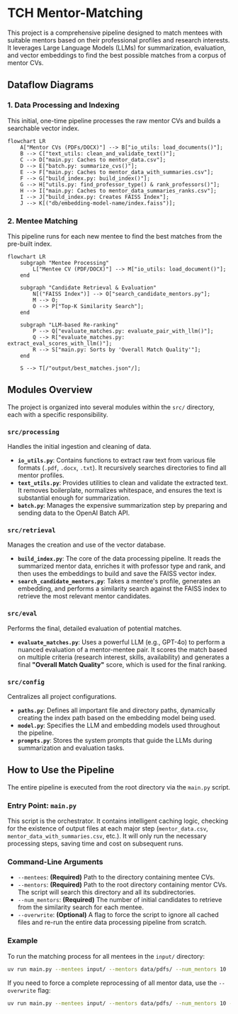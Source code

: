 # TCH Mentor-Matching

This project is a comprehensive pipeline designed to match mentees with suitable mentors based on their professional profiles and research interests. It leverages Large Language Models (LLMs) for summarization, evaluation, and vector embeddings to find the best possible matches from a corpus of mentor CVs.

## Dataflow Diagrams

### 1. Data Processing and Indexing

This initial, one-time pipeline processes the raw mentor CVs and builds a searchable vector index.

```mermaid
flowchart LR
    A["Mentor CVs (PDFs/DOCX)"] --> B["io_utils: load_documents()"];
    B --> C["text_utils: clean_and_validate_text()"];
    C --> D["main.py: Caches to mentor_data.csv"];
    D --> E["batch.py: summarize_cvs()"];
    E --> F["main.py: Caches to mentor_data_with_summaries.csv"];
    F --> G["build_index.py: build_index()"];
    G --> H["utils.py: find_professor_type() & rank_professors()"];
    H --> I["main.py: Caches to mentor_data_summaries_ranks.csv"];
    I --> J["build_index.py: Creates FAISS Index"];
    J --> K[("db/embedding-model-name/index.faiss")];
```

### 2. Mentee Matching

This pipeline runs for each new mentee to find the best matches from the pre-built index.

```mermaid
flowchart LR
    subgraph "Mentee Processing"
        L["Mentee CV (PDF/DOCX)"] --> M["io_utils: load_document()"];
    end

    subgraph "Candidate Retrieval & Evaluation"
        N[("FAISS Index")] --> O["search_candidate_mentors.py"];
        M --> O;
        O --> P["Top-K Similarity Search"];
    end

    subgraph "LLM-based Re-ranking"
        P --> Q["evaluate_matches.py: evaluate_pair_with_llm()"];
        Q --> R["evaluate_matches.py: extract_eval_scores_with_llm()"];
        R --> S["main.py: Sorts by 'Overall Match Quality'"];
    end

    S --> T[/"output/best_matches.json"/];
```

## Modules Overview

The project is organized into several modules within the `src/` directory, each with a specific responsibility.

### `src/processing`
Handles the initial ingestion and cleaning of data.
-   **`io_utils.py`**: Contains functions to extract raw text from various file formats (`.pdf`, `.docx`, `.txt`). It recursively searches directories to find all mentor profiles.
-   **`text_utils.py`**: Provides utilities to clean and validate the extracted text. It removes boilerplate, normalizes whitespace, and ensures the text is substantial enough for summarization.
-   **`batch.py`**: Manages the expensive summarization step by preparing and sending data to the OpenAI Batch API.

### `src/retrieval`
Manages the creation and use of the vector database.
-   **`build_index.py`**: The core of the data processing pipeline. It reads the summarized mentor data, enriches it with professor type and rank, and then uses the embeddings to build and save the FAISS vector index.
-   **`search_candidate_mentors.py`**: Takes a mentee's profile, generates an embedding, and performs a similarity search against the FAISS index to retrieve the most relevant mentor candidates.

### `src/eval`
Performs the final, detailed evaluation of potential matches.
-   **`evaluate_matches.py`**: Uses a powerful LLM (e.g., GPT-4o) to perform a nuanced evaluation of a mentor-mentee pair. It scores the match based on multiple criteria (research interest, skills, availability) and generates a final **"Overall Match Quality"** score, which is used for the final ranking.

### `src/config`
Centralizes all project configurations.
-   **`paths.py`**: Defines all important file and directory paths, dynamically creating the index path based on the embedding model being used.
-   **`model.py`**: Specifies the LLM and embedding models used throughout the pipeline.
-   **`prompts.py`**: Stores the system prompts that guide the LLMs during summarization and evaluation tasks.

## How to Use the Pipeline

The entire pipeline is executed from the root directory via the `main.py` script.

### Entry Point: `main.py`
This script is the orchestrator. It contains intelligent caching logic, checking for the existence of output files at each major step (`mentor_data.csv`, `mentor_data_with_summaries.csv`, etc.). It will only run the necessary processing steps, saving time and cost on subsequent runs.

### Command-Line Arguments
-   `--mentees`: **(Required)** Path to the directory containing mentee CVs.
-   `--mentors`: **(Required)** Path to the root directory containing mentor CVs. The script will search this directory and all its subdirectories.
-   `--num_mentors`: **(Required)** The number of initial candidates to retrieve from the similarity search for each mentee.
-   `--overwrite`: **(Optional)** A flag to force the script to ignore all cached files and re-run the entire data processing pipeline from scratch.

### Example

To run the matching process for all mentees in the `input/` directory:
```bash
uv run main.py --mentees input/ --mentors data/pdfs/ --num_mentors 10
```

If you need to force a complete reprocessing of all mentor data, use the `--overwrite` flag:
```bash
uv run main.py --mentees input/ --mentors data/pdfs/ --num_mentors 10 --overwrite
```
